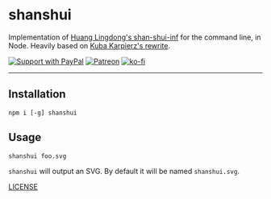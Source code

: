 # shanshui

Implementation of [Huang Lingdong's
shan-shui-inf](https://github.com/LingDong-/shan-shui-inf) for the command line,
in Node. Heavily based on [Kuba Karpierz's
rewrite](https://github.com/admiral-akk/shan-shui-reloaded).

[![Support with PayPal](https://img.shields.io/badge/paypal-donate-yellow.png)](https://paypal.me/zacanger) [![Patreon](https://img.shields.io/badge/patreon-donate-yellow.svg)](https://www.patreon.com/zacanger) [![ko-fi](https://img.shields.io/badge/donate-KoFi-yellow.svg)](https://ko-fi.com/U7U2110VB)

--------

## Installation

`npm i [-g] shanshui`

## Usage

`shanshui foo.svg`

`shanshui` will output an SVG. By default it will be named `shanshui.svg`.

[LICENSE](./LICENSE.md)

